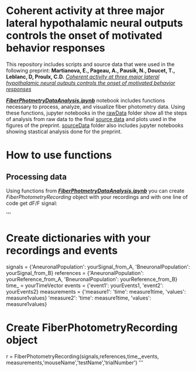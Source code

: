 # Coherent activity at three major lateral hypothalamic neural outputs controls the onset of motivated behavior responses

This repository includes scripts and source data that were used in the following preprint: 
__Martianova, E., Pageau, A., Pausik, N., Doucet, T., Leblanc, D, Proulx, C.D.__ [_Coherent activity at three major lateral hypothalamic neural outputs controls the onset of motivated behavior responses_](https://www.biorxiv.org/content/10.1101/2021.04.28.441785v1)

[___FiberPhotmetryDataAnalysis.ipynb___](./FiberPhotometryDataAnalysis.ipynb) notebook includes functions necessary to process, analyze, and visualize fiber photometry data. Using these functions, jupyter notebooks in the [rawData](./rawData) folder show all the steps of analysis from raw data to the final [source data](./sourceData) and plots used in the figures of the preprint. [sourceData](./sourceData) folder also includes jupyter notebooks showing stastical analysis done for the preprint.

# How to use functions

## Processing data
Using functions from [___FiberPhotmetryDataAnalysis.ipynb___](./FiberPhotometryDataAnalysis.ipynb) you can create _FiberPhotometryRecording_ object with your recordings and with one line of code get dF/F signal:

'''
# Create dictionaries with your recordings and events
signals = {'AneuronalPopulation': yourSignal_from_A,
           'BneuronalPopulation': yourSignal_from_B}
references = {'AneuronalPopulation': yourReference_from_A,
              'BneuronalPopulation': yourReference_from_B}
time_ = yourTimeVector
events = {'event1': yourEvents1,
          'event2': yourEvents2}
measurements = {'measure1': 'time': measure1time,
                          'values': measure1values}
                'measure2': 'time': measure1time,
                          'values': measure1values}
                          
# Create FiberPhotometryRecording object
r = FiberPhotometryRecording(signals,references,time_,events,
                             measurements,'mouseName','testName','trialNumber')
'''
